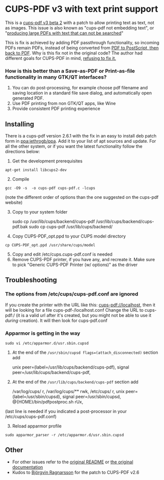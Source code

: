 # CUPS-PDF v3 with text print support
This is a [cups-pdf v3 beta 2](http://www.cups-pdf.de/src/cups-pdf_3.0beta2.tar.gz) with a patch to allow printing text as text, not as images. This issue is also known as "cups-pdf not embedding text", or "[producing large PDFs with text that can not be searched](https://bugs.launchpad.net/ubuntu/+source/cups-pdf/+bug/366949)"

This is fix is achieved by adding PDF passthrough functionality, so incoming PDFs remain PDFs, instead of being converted from [PDF to PostScript, then back to PDF](https://bugs.launchpad.net/ubuntu/+source/cups-pdf/+bug/820820). Why is this fix not in the original code? The author had different goals for CUPS-PDF in mind, [refusing to fix it.](https://bugs.debian.org/cgi-bin/bugreport.cgi?bug=658004)

### How is this better than a Save-as-PDF or Print-as-file functionality in many GTK/QT interfaces?

1. You can do post-processing, for example choose pdf filename and saving location in a standard file save dialog, and automatically open generated PDF.
2. Use PDF printing from non GTK/QT apps, like Wine
3. Provide consistent PDF printing experience




Installing
----------
There is a cups-pdf version 2.6.1 with the fix in an easy to install deb patch form in [ppa:jethrogb/ppa](https://launchpad.net/~jethrogb/+archive/ubuntu/ppa). Add it to your list of apt sources and update.
For all the other system, or if you want the latest functionality follow the directions below:


1. Get the development prerequisites

``apt-get install libcups2-dev``

2. Compile

``gcc -O9 -s  -o cups-pdf cups-pdf.c -lcups``


(note the different order of options than the one suggested on the cups-pdf website)

3. Copy to your system folder

	sudo cp /usr/lib/cups/backend/cups-pdf /usr/lib/cups/backend/cups-pdf.bak
	sudo cp cups-pdf /usr/lib/cups/backend/


4. Copy CUPS-PDF_opt.ppd to your CUPS model directory

``cp CUPS-PDF_opt.ppd /usr/share/cups/model``

5. Copy and edit /etc/cups.cups-pdf.conf is needed
6. Remove CUPS-PDF printer, if you have any, and recreate it. Make sure to pick "Generic CUPS-PDF Printer (w/ options)" as the driver


Troubleshooting
---------------

### The options from /etc/cups/cups-pdf.conf are ignored
If you create the printer with the URL like this: <cups-pdf://localhost>, then it will be looking for a file cups-pdf-/localhost.conf
Change the URL to cups-pdf:/ (it is a valid url after it's created, but you might not be able to use it *during* creation). It will then look for cups-pdf.conf

### Apparmor is getting in the way
``sudo vi /etc/apparmor.d/usr.sbin.cupsd``


1. At the end of the ``/usr/sbin/cupsd flags=(attach_disconnected)`` section add


	unix peer=(label=/usr/lib/cups/backend/cups-pdf),
	signal peer=/usr/lib/cups/backend/cups-pdf,



2. At the end of the ``/usr/lib/cups/backend/cups-pdf`` section add


	/var/log/cups/ r,
	/var/log/cups/** rwk,
	/etc/cups/ r,
	unix peer=(label=/usr/sbin/cupsd),
	signal peer=/usr/sbin/cupsd,
	@{HOME}/bin/pdfpostproc.sh rUx,

(last line is needed if you indicated a post-processor in your /etc/cups/cups-pdf.conf)


3. Reload apparmor profile

``sudo apparmor_parser -r /etc/apparmor.d/usr.sbin.cupsd ``

Other
-----

* For other issues refer to the [original README](http://www.cups-pdf.de/cups-pdf-CURRENT/README) or [the original documentation](http://www.cups-pdf.de/documentation.shtml)
* Kudos to [Björgvin Ragnarsson](https://launchpad.net/~nifgraup) for the patch to CUPS-PDF v2.6
